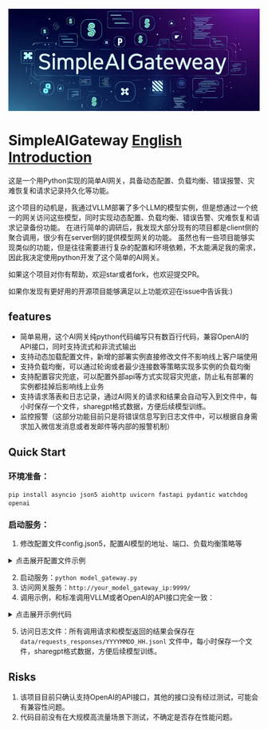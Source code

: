 ![本地图片](logo.jpg)

# SimpleAIGateway [English Introduction](README.md)
这是一个用Python实现的简单AI网关，具备动态配置、负载均衡、错误报警、灾难恢复和请求记录持久化等功能。

这个项目的动机是，我通过VLLM部署了多个LLM的模型实例，但是想通过一个统一的网关访问这些模型，同时实现动态配置、负载均衡、错误告警、灾难恢复和请求记录备份功能。
在进行简单的调研后，我发现大部分现有的项目都是client侧的聚合调用，很少有在server侧的提供模型网关的功能。
虽然也有一些项目能够实现类似的功能，但是往往需要进行复杂的配置和环境依赖，不太能满足我的需求，因此我决定使用python开发了这个简单的AI网关。

如果这个项目对你有帮助，欢迎star或者fork，也欢迎提交PR。

如果你发现有更好用的开源项目能够满足以上功能欢迎在issue中告诉我:)


## features
- 简单易用，这个AI网关纯python代码编写只有数百行代码，兼容OpenAI的API接口，同时支持流式和非流式输出
- 支持动态加载配置文件，新增的部署实例直接修改文件不影响线上客户端使用
- 支持负载均衡，可以通过轮询或者最少连接数等策略实现多实例的负载均衡
- 支持配置容灾兜底，可以配置外部api等方式实现容灾兜底，防止私有部署的实例都挂掉后影响线上业务
- 支持请求落表和日志记录，通过AI网关的请求和结果会自动写入到文件中，每小时保存一个文件，sharegpt格式数据，方便后续模型训练。
- 监控报警（这部分功能目前只是将错误信息写到日志文件中，可以根据自身需求加入微信发消息或者发邮件等内部的报警机制）


## Quick Start

### 环境准备：
 `pip install asyncio json5 aiohttp uvicorn fastapi pydantic watchdog openai`

 ### 启动服务：
 1. 修改配置文件config.json5，配置AI模型的地址、端口、负载均衡策略等
 <details>
 <summary>点击展开配置文件示例</summary>
 
 ```json5
 {
    "instances": [ // private instances for inference
      {
        "url": "http://10.82.1.1:8080/v1",
        "api_key": "empty",
        "model_name": "deepseek-r1",
        "weight": 1
      },
       {
       "url": "http://10.82.1.2:8080/v1",
       "api_key": "empty",
       "model_name": "deepseek-r1",
       "weight": 1
      }
    ],
    "fallback_instances":[  // optional, fallback instances for in case of all private instances are down
      {
        "url": "https://cloud.infini-ai.com/maas/v1",
        "api_key":"your_api_key",
        "model_name": "deepseek-r1",
        "weight": 1
      }

    ],
    "data_dir": "./data",
    "load_balancing_strategy": "round_robin", // options: round_robin, least_connections
    "error_threshold": 10,  // number of consecutive errors before remove this server from the pool
    "error_window": 300, // time window for error count
    "alert_cooldown": 300 // time window for alerting
  }
  ```

  </details>

 2. 启动服务：`python model_gateway.py`
 3. 访问网关服务：`http://your_model_gateway_ip:9999/`
 4. 调用示例，和标准调用VLLM或者OpenAI的API接口完全一致：
 <details>
 <summary>点击展开示例代码</summary>

 ```python
from openai import OpenAI
import time
import concurrent
import traceback

MODEL_NAME = 'deepseek-r1' 
ip_mapping = {
    'deepseek-r1':"http://your_model_gateway_ip:9999/v1",
              }

url = ip_mapping[MODEL_NAME]
client = OpenAI(
    base_url=url,
    api_key="EMPTY",
)
 
def call_one_req(messages=None, stream=False, print_process=False):
    try:
        start_time = time.time()
        completion = client.chat.completions.create(
            model=MODEL_NAME,
            messages=[
                {"role": "user", "content": "1+1=？ "},
            ] if messages is None else messages,
            temperature=0.6,
            stream=stream,
            max_tokens=4096
        )

        result = ''
        if stream:
            for chunk in completion:
                if len(chunk.choices)>0:
                    reasoning_content = chunk.choices[0].delta.reasoning_content if hasattr(chunk.choices[0].delta,"reasoning_content")  else None
                    answer_content = chunk.choices[0].delta.content
                    tmp = reasoning_content if reasoning_content is not None else answer_content
                    result += tmp
                    if print_process:
                        print(tmp, end='', flush=True)
        else:
            result = completion.choices[0].message.content
            if print_process:
                print(result)

        return result
    except:
        traceback.print_exc()
        print("error")
        return None

messages = [{'role':'user','content':'hello.'}]
call_one_req(messages,stream=True, print_process=True)
```
</details>


5. 访问日志文件：所有调用请求和模型返回的结果会保存在`data/requests_responses/YYYYMMDD_HH.jsonl` 文件中，每小时保存一个文件，sharegpt格式数据，方便后续模型训练。

## Risks
1. 该项目目前只确认支持OpenAI的API接口，其他的接口没有经过测试，可能会有兼容性问题。
2. 代码目前没有在大规模高流量场景下测试，不确定是否存在性能问题。